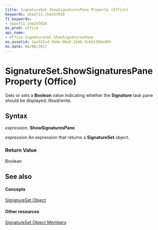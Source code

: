 ```yaml
---
title: SignatureSet.ShowSignaturesPane Property (Office)
keywords: vbaof11.chm247010
f1_keywords:
- vbaof11.chm247010
ms.prod: office
api_name:
- Office.SignatureSet.ShowSignaturesPane
ms.assetid: 1aa332cd-5b4e-06e8-2ebb-3c64128ded04
ms.date: 06/08/2017
---
```



# SignatureSet.ShowSignaturesPane Property (Office)

Gets or sets a **Boolean** value indicating whether the **Signature** task pane should be displayed. Read/write.


## Syntax

 _expression_. **ShowSignaturesPane**

 _expression_ An expression that returns a **SignatureSet** object.


### Return Value

Boolean


## See also


#### Concepts


[SignatureSet Object](signatureset-object-office.md)
#### Other resources


[SignatureSet Object Members](signatureset-members-office.md)

